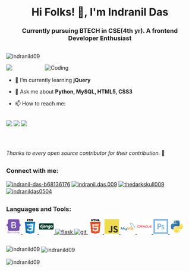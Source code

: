 <h1 align="center">Hi Folks! 👋, I'm Indranil Das</h1>
<h3 align="center">Currently pursuing BTECH in CSE(4th yr). A frontend Developer Enthusiast</h3>

<h2></h2>

<p align="left"> <img src="https://komarev.com/ghpvc/?username=indranild09&label=Profile%20views&color=0e75b6&style=flat" alt="indranild09" /> </p>
<img align="right" alt="Coding" width="400" src="https://i.giphy.com/media/1GEATImIxEXVR79Dhk/giphy.webp">
<img src="https://media.giphy.com/media/LnQjpWaON8nhr21vNW/giphy.gif" width="60">

- 🌱 I’m currently learning **jQuery**

- 💬 Ask me about **Python, MySQL, HTML5, CSS3**

- 📫 How to reach me: 
<br>
<a href="https://mail.google.com/mail/u/0/?view=cm&fs=1&to=indranildas0504@gmail.com.com&su=SUBJECT&body=BODY&tf=1" target="blank"><img src="https://img.shields.io/badge/Gmail-D14836?style=for-the-badge&logo=gmail&logoColor=white" target="_blank"></a> 
<a href="https://www.linkedin.com/in/indranil-das-b68136176/" target="_blank"><img src="https://img.shields.io/badge/-LinkedIn-%230077B5?style=for-the-badge&logo=linkedin&logoColor=white" target="_blank"></a>
<a href="https://www.instagram.com/thedarkskull009/" target="_blank"><img src="https://img.shields.io/badge/-Instagram-%23E4405F?style=for-the-badge&logo=instagram&logoColor=white" target="_blank"></a>
<h2></h2>
<br>
<p><i>Thanks to every open source contributor for their contribution.</i> 🤩</p>
<h2></h2>
<h3 align="left">Connect with me:</h3>
<p align="left">
<a href="https://linkedin.com/in/indranil-das-b68136176" target="blank"><img align="center" src="https://raw.githubusercontent.com/rahuldkjain/github-profile-readme-generator/master/src/images/icons/Social/linked-in-alt.svg" alt="indranil-das-b68136176" height="30" width="40" /></a>
<a href="https://fb.com/indranil.das.009" target="blank"><img align="center" src="https://raw.githubusercontent.com/rahuldkjain/github-profile-readme-generator/master/src/images/icons/Social/facebook.svg" alt="indranil.das.009" height="30" width="40" /></a>
<a href="https://instagram.com/thedarkskull009" target="blank"><img align="center" src="https://raw.githubusercontent.com/rahuldkjain/github-profile-readme-generator/master/src/images/icons/Social/instagram.svg" alt="thedarkskull009" height="30" width="40" /></a>
<a href="https://www.hackerrank.com/indranildas0504" target="blank"><img align="center" src="https://raw.githubusercontent.com/rahuldkjain/github-profile-readme-generator/master/src/images/icons/Social/hackerrank.svg" alt="indranildas0504" height="30" width="40" /></a>
</p>

<h2></h2>

<h3 align="left">Languages and Tools:</h3>
<p align="left"> <a href="https://getbootstrap.com" target="_blank" rel="noreferrer"> <img src="https://raw.githubusercontent.com/devicons/devicon/master/icons/bootstrap/bootstrap-plain-wordmark.svg" alt="bootstrap" width="40" height="40"/> </a> <a href="https://www.w3schools.com/css/" target="_blank" rel="noreferrer"> <img src="https://raw.githubusercontent.com/devicons/devicon/master/icons/css3/css3-original-wordmark.svg" alt="css3" width="40" height="40"/> </a> <a href="https://www.djangoproject.com/" target="_blank" rel="noreferrer"> <img src="https://raw.githubusercontent.com/devicons/devicon/master/icons/django/django-original.svg" alt="django" width="40" height="40"/> </a> <a href="https://flask.palletsprojects.com/" target="_blank" rel="noreferrer"> <img src="https://www.vectorlogo.zone/logos/pocoo_flask/pocoo_flask-icon.svg" alt="flask" width="40" height="40"/> </a> <a href="https://git-scm.com/" target="_blank" rel="noreferrer"> <img src="https://www.vectorlogo.zone/logos/git-scm/git-scm-icon.svg" alt="git" width="40" height="40"/> </a> <a href="https://www.w3.org/html/" target="_blank" rel="noreferrer"> <img src="https://raw.githubusercontent.com/devicons/devicon/master/icons/html5/html5-original-wordmark.svg" alt="html5" width="40" height="40"/> </a> <a href="https://developer.mozilla.org/en-US/docs/Web/JavaScript" target="_blank" rel="noreferrer"> <img src="https://raw.githubusercontent.com/devicons/devicon/master/icons/javascript/javascript-original.svg" alt="javascript" width="40" height="40"/> </a> <a href="https://www.mysql.com/" target="_blank" rel="noreferrer"> <img src="https://raw.githubusercontent.com/devicons/devicon/master/icons/mysql/mysql-original-wordmark.svg" alt="mysql" width="40" height="40"/> </a> <a href="https://www.oracle.com/" target="_blank" rel="noreferrer"> <img src="https://raw.githubusercontent.com/devicons/devicon/master/icons/oracle/oracle-original.svg" alt="oracle" width="40" height="40"/> </a> <a href="https://www.photoshop.com/en" target="_blank" rel="noreferrer"> <img src="https://raw.githubusercontent.com/devicons/devicon/master/icons/photoshop/photoshop-line.svg" alt="photoshop" width="40" height="40"/> </a> <a href="https://www.python.org" target="_blank" rel="noreferrer"> <img src="https://raw.githubusercontent.com/devicons/devicon/master/icons/python/python-original.svg" alt="python" width="40" height="40"/> </a> </p>

<h2></h2>

<p><img align="left" src="https://github-readme-stats.vercel.app/api/top-langs?username=indranild09&show_icons=true&locale=en&layout=compact" alt="indranild09" /></p>

<p>&nbsp;<img align="center" src="https://github-readme-stats.vercel.app/api?username=indranild09&show_icons=true&locale=en" alt="indranild09" /></p>

<p><img align="center" src="https://github-readme-streak-stats.herokuapp.com/?user=indranild09&" alt="indranild09" /></p>
